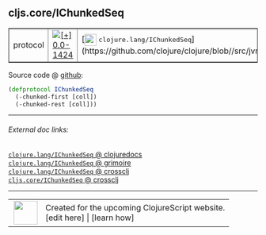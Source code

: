 ## cljs.core/IChunkedSeq



 <table border="1">
<tr>
<td>protocol</td>
<td><a href="https://github.com/cljsinfo/cljs-api-docs/tree/0.0-1424"><img valign="middle" alt="[+] 0.0-1424" title="Added in 0.0-1424" src="https://img.shields.io/badge/+-0.0--1424-lightgrey.svg"></a> </td>
<td>
[<img height="24px" valign="middle" src="http://i.imgur.com/1GjPKvB.png"> <samp>clojure.lang/IChunkedSeq</samp>](https://github.com/clojure/clojure/blob//src/jvm/clojure/lang/IChunkedSeq.java)
</td>
</tr>
</table>









Source code @ [github](https://github.com/clojure/clojurescript/blob/r2080/src/cljs/cljs/core.cljs#L361-L363):

```clj
(defprotocol IChunkedSeq
  (-chunked-first [coll])
  (-chunked-rest [coll]))
```

<!--
Repo - tag - source tree - lines:

 <pre>
clojurescript @ r2080
└── src
    └── cljs
        └── cljs
            └── <ins>[core.cljs:361-363](https://github.com/clojure/clojurescript/blob/r2080/src/cljs/cljs/core.cljs#L361-L363)</ins>
</pre>

-->

---



###### External doc links:

[`clojure.lang/IChunkedSeq` @ clojuredocs](http://clojuredocs.org/clojure.lang/IChunkedSeq)<br>
[`clojure.lang/IChunkedSeq` @ grimoire](http://conj.io/store/v1/org.clojure/clojure/1.7.0-beta3/clj/clojure.lang/IChunkedSeq/)<br>
[`clojure.lang/IChunkedSeq` @ crossclj](http://crossclj.info/fun/clojure.lang/IChunkedSeq.html)<br>
[`cljs.core/IChunkedSeq` @ crossclj](http://crossclj.info/fun/cljs.core.cljs/IChunkedSeq.html)<br>

---

 <table>
<tr><td>
<img valign="middle" align="right" width="48px" src="http://i.imgur.com/Hi20huC.png">
</td><td>
Created for the upcoming ClojureScript website.<br>
[edit here] | [learn how]
</td></tr></table>

[edit here]:https://github.com/cljsinfo/cljs-api-docs/blob/master/cljsdoc/cljs.core_IChunkedSeq.cljsdoc
[learn how]:https://github.com/cljsinfo/cljs-api-docs/wiki/cljsdoc-files

<!--

This information was too distracting to show to readers, but I'll leave it
commented here since it is helpful to:

- pretty-print the data used to generate this document
- and show how to retrieve that data



The API data for this symbol:

```clj
{:ns "cljs.core",
 :name "IChunkedSeq",
 :history [["+" "0.0-1424"]],
 :type "protocol",
 :full-name-encode "cljs.core_IChunkedSeq",
 :source {:code "(defprotocol IChunkedSeq\n  (-chunked-first [coll])\n  (-chunked-rest [coll]))",
          :title "Source code",
          :repo "clojurescript",
          :tag "r2080",
          :filename "src/cljs/cljs/core.cljs",
          :lines [361 363]},
 :methods [{:name "-chunked-first",
            :signature ["[coll]"],
            :docstring nil}
           {:name "-chunked-rest",
            :signature ["[coll]"],
            :docstring nil}],
 :full-name "cljs.core/IChunkedSeq",
 :clj-symbol "clojure.lang/IChunkedSeq"}

```

Retrieve the API data for this symbol:

```clj
;; from Clojure REPL
(require '[clojure.edn :as edn])
(-> (slurp "https://raw.githubusercontent.com/cljsinfo/cljs-api-docs/catalog/cljs-api.edn")
    (edn/read-string)
    (get-in [:symbols "cljs.core/IChunkedSeq"]))
```

-->
